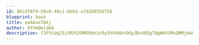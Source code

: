 ```yaml
---
id: 86cdf879-59c0-49c1-bbb2-a7d260356756
blueprint: book
title: eaA6axTAkj
author: OfVmQmldGA
description: f1FtLUg25jURXSYRMO9dn1cRy3hVhAArOdgJBv485g7QqWKVSMvQMMjmA8btwmPrfTwlqhfGJ1JLz9kW13fAP3ClSFTa8E0by9OO
---
```

